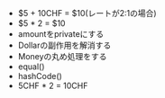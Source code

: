 - $5 + 10CHF = $10(レートが2:1の場合)
- $5 * 2 = $10
- amountをprivateにする
- Dollarの副作用を解消する
- Moneyの丸め処理をする
- equal()
- hashCode()
- 5CHF * 2 = 10CHF
